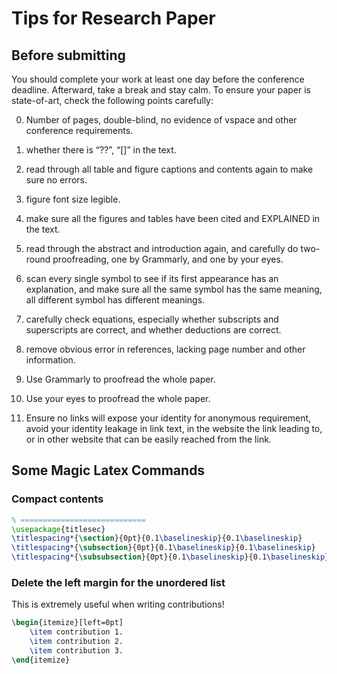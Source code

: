 # Tips for Research Paper

## Before submitting

You should complete your work at least one day before the conference deadline. Afterward, take a break and stay calm. To ensure your paper is state-of-art, check the following points carefully:

0. Number of pages, double-blind, no evidence of vspace and other conference requirements.

1. whether there is “??”, “[]” in the text.

2. read through all table and figure captions and contents again to make sure no errors.

3. figure font size legible.

4. make sure all the figures and tables have been cited and EXPLAINED in the text.

5. read through the abstract and introduction again, and carefully do two-round proofreading, one by Grammarly, and one by your eyes.

6. scan every single symbol to see if its first appearance has an explanation, and make sure all the same symbol has the same meaning, all different symbol has different meanings.

7. carefully check equations, especially whether subscripts and superscripts are correct, and whether deductions are correct.

8. remove obvious error in references, lacking page number and other information.

9. Use Grammarly to proofread the whole paper.

10. Use your eyes to proofread the whole paper.

11. Ensure no links will expose your identity for anonymous requirement, avoid your identity leakage in link text, in the website the link leading to, or in other website that can be easily reached from the link.

## Some Magic Latex Commands

### Compact contents

```Latex
% ============================
\usepackage{titlesec}
\titlespacing*{\section}{0pt}{0.1\baselineskip}{0.1\baselineskip}
\titlespacing*{\subsection}{0pt}{0.1\baselineskip}{0.1\baselineskip}
\titlespacing*{\subsubsection}{0pt}{0.1\baselineskip}{0.1\baselineskip}
```

### Delete the left margin for the unordered list

This is extremely useful when writing contributions!

```Latex
\begin{itemize}[left=0pt]
    \item contribution 1.
    \item contribution 2.
    \item contribution 3.
\end{itemize}
```



















